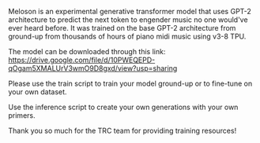 Meloson is an experimental generative transformer model that uses GPT-2 architecture to predict the next token to engender music no one would've ever heard before.
It was trained on the base GPT-2 architecture from ground-up from thousands of hours of piano midi music using v3-8 TPU.

The model can be downloaded through this link:
https://drive.google.com/file/d/10PWEQEPD-qOgam5XMALUrV3wmO9D8gxd/view?usp=sharing

Please use the train script to train your model ground-up or to fine-tune on your own dataset.

Use the inference script to create your own generations with your own primers.

Thank you so much for the TRC team for providing training resources!
